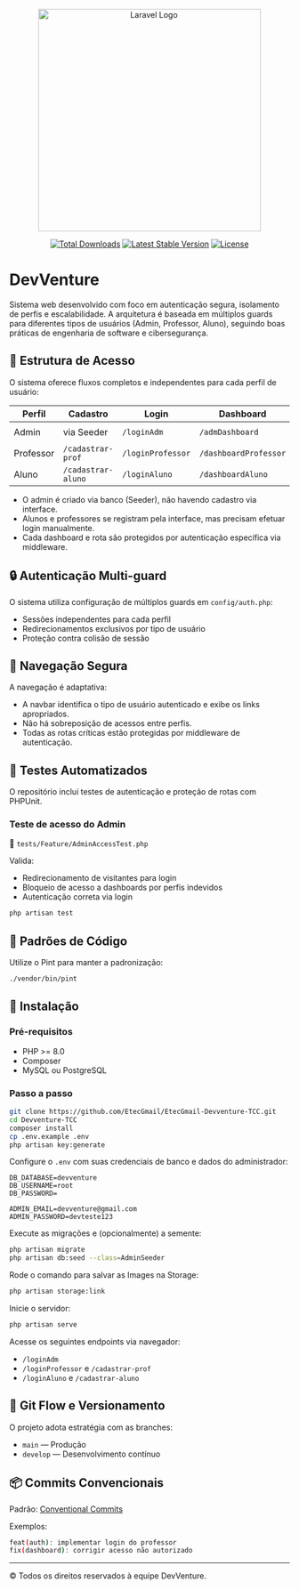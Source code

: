 <p align="center">
  <a href="https://laravel.com" target="_blank">
    <img src="https://raw.githubusercontent.com/laravel/art/master/logo-lockup/5%20SVG/2%20CMYK/1%20Full%20Color/laravel-logolockup-cmyk-red.svg" width="400" alt="Laravel Logo">
  </a>
</p>

<p align="center">
  <a href="https://packagist.org/packages/laravel/framework"><img src="https://img.shields.io/packagist/dt/laravel/framework" alt="Total Downloads"></a>
  <a href="https://packagist.org/packages/laravel/framework"><img src="https://img.shields.io/packagist/v/laravel/framework" alt="Latest Stable Version"></a>
  <a href="https://packagist.org/packages/laravel/framework"><img src="https://img.shields.io/packagist/l/laravel/framework" alt="License"></a>
</p>

# DevVenture

Sistema web desenvolvido com foco em autenticação segura, isolamento de perfis e escalabilidade. A arquitetura é baseada em múltiplos guards para diferentes tipos de usuários (Admin, Professor, Aluno), seguindo boas práticas de engenharia de software e cibersegurança.

## 🧩 Estrutura de Acesso

O sistema oferece fluxos completos e independentes para cada perfil de usuário:

| Perfil     | Cadastro              | Login            | Dashboard            | Logout                |
|------------|------------------------|------------------|----------------------|------------------------|
| Admin      | via Seeder             | `/loginAdm`      | `/admDashboard`      | `/logout-adm`          |
| Professor  | `/cadastrar-prof`      | `/loginProfessor`| `/dashboardProfessor`| `/logout-professor`    |
| Aluno      | `/cadastrar-aluno`     | `/loginAluno`    | `/dashboardAluno`    | `/logout-aluno`        |

- O admin é criado via banco (Seeder), não havendo cadastro via interface.
- Alunos e professores se registram pela interface, mas precisam efetuar login manualmente.
- Cada dashboard e rota são protegidos por autenticação específica via middleware.

## 🔒 Autenticação Multi-guard

O sistema utiliza configuração de múltiplos guards em `config/auth.php`:

- Sessões independentes para cada perfil
- Redirecionamentos exclusivos por tipo de usuário
- Proteção contra colisão de sessão

## 🧭 Navegação Segura

A navegação é adaptativa:

- A navbar identifica o tipo de usuário autenticado e exibe os links apropriados.
- Não há sobreposição de acessos entre perfis.
- Todas as rotas críticas estão protegidas por middleware de autenticação.

## 🧪 Testes Automatizados

O repositório inclui testes de autenticação e proteção de rotas com PHPUnit.

### Teste de acesso do Admin

📄 `tests/Feature/AdminAccessTest.php`

Valida:

- Redirecionamento de visitantes para login
- Bloqueio de acesso a dashboards por perfis indevidos
- Autenticação correta via login

```bash
php artisan test
```

## 🧹 Padrões de Código

Utilize o Pint para manter a padronização:

```bash
./vendor/bin/pint
```

## 🚀 Instalação

### Pré-requisitos

- PHP >= 8.0
- Composer
- MySQL ou PostgreSQL

### Passo a passo

```bash
git clone https://github.com/EtecGmail/EtecGmail-Devventure-TCC.git
cd Devventure-TCC
composer install
cp .env.example .env
php artisan key:generate
```

Configure o `.env` com suas credenciais de banco e dados do administrador:

```dotenv
DB_DATABASE=devventure
DB_USERNAME=root
DB_PASSWORD=

ADMIN_EMAIL=devventure@gmail.com
ADMIN_PASSWORD=devteste123
```

Execute as migrações e (opcionalmente) a semente:

```bash
php artisan migrate
php artisan db:seed --class=AdminSeeder
```

Rode o comando para salvar as Images na Storage:
```bash
php artisan storage:link
```

Inicie o servidor:

```bash
php artisan serve
```

Acesse os seguintes endpoints via navegador:

- `/loginAdm`
- `/loginProfessor` e `/cadastrar-prof`
- `/loginAluno` e `/cadastrar-aluno`


## 🧭 Git Flow e Versionamento

O projeto adota estratégia com as branches:

- `main` — Produção
- `develop` — Desenvolvimento contínuo

## 📦 Commits Convencionais

Padrão: [Conventional Commits](https://www.conventionalcommits.org/)

Exemplos:

```bash
feat(auth): implementar login do professor
fix(dashboard): corrigir acesso não autorizado
```


---  

© Todos os direitos reservados à equipe DevVenture.

